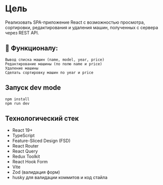 # Цель

Реализовать SPA-приложение React с возможностью просмотра, сортировки, редактирования и удаления машин, полученных с сервера через REST API.

## 🔧 Функционалу:

    Вывод списка машин (name, model, year, price)
    Редактирование машины (по полю name и price)
    Удаление машины
    Сделать сортировку машин по year и price

## Запуск dev mode

```
npm install
npm run dev
```

## Технологический стек

- React 19+
- TypeScript
- Feature-Sliced Design (FSD)
- React Router
- React Query
- Redux Toolkit
- React Hook Form
- Vite
- Zod (валидация форм)
- husky для валидации коммитов и код стайла
